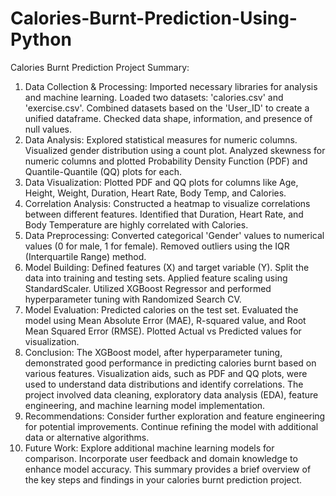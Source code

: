 # Calories-Burnt-Prediction-Using-Python

Calories Burnt Prediction Project Summary:
1. Data Collection & Processing:
Imported necessary libraries for analysis and machine learning.
Loaded two datasets: 'calories.csv' and 'exercise.csv'.
Combined datasets based on the 'User_ID' to create a unified dataframe.
Checked data shape, information, and presence of null values.
2. Data Analysis:
Explored statistical measures for numeric columns.
Visualized gender distribution using a count plot.
Analyzed skewness for numeric columns and plotted Probability Density Function (PDF) and Quantile-Quantile (QQ) plots for each.
3. Data Visualization:
Plotted PDF and QQ plots for columns like Age, Height, Weight, Duration, Heart Rate, Body Temp, and Calories.
4. Correlation Analysis:
Constructed a heatmap to visualize correlations between different features.
Identified that Duration, Heart Rate, and Body Temperature are highly correlated with Calories.
5. Data Preprocessing:
Converted categorical 'Gender' values to numerical values (0 for male, 1 for female).
Removed outliers using the IQR (Interquartile Range) method.
6. Model Building:
Defined features (X) and target variable (Y).
Split the data into training and testing sets.
Applied feature scaling using StandardScaler.
Utilized XGBoost Regressor and performed hyperparameter tuning with Randomized Search CV.
7. Model Evaluation:
Predicted calories on the test set.
Evaluated the model using Mean Absolute Error (MAE), R-squared value, and Root Mean Squared Error (RMSE).
Plotted Actual vs Predicted values for visualization.
8. Conclusion:
The XGBoost model, after hyperparameter tuning, demonstrated good performance in predicting calories burnt based on various features.
Visualization aids, such as PDF and QQ plots, were used to understand data distributions and identify correlations.
The project involved data cleaning, exploratory data analysis (EDA), feature engineering, and machine learning model implementation.
9. Recommendations:
Consider further exploration and feature engineering for potential improvements.
Continue refining the model with additional data or alternative algorithms.
10. Future Work:
Explore additional machine learning models for comparison.
Incorporate user feedback and domain knowledge to enhance model accuracy.
This summary provides a brief overview of the key steps and findings in your calories burnt prediction project.
